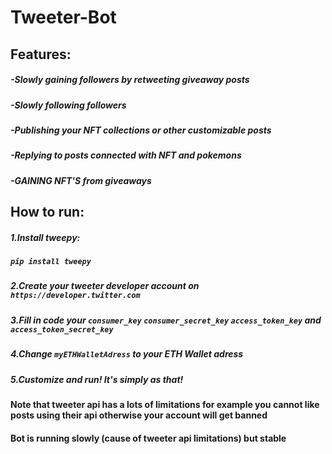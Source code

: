 # Tweeter-Bot
## Features: 
##### -Slowly gaining followers by retweeting giveaway posts
##### -Slowly following followers
##### -Publishing your NFT collections or other customizable posts 
##### -Replying to posts connected with NFT and pokemons
##### -GAINING NFT'S from giveaways

## How to run:
##### 1.Install tweepy:
##### ```pip install tweepy```
##### 2.Create your tweeter developer account on ```https://developer.twitter.com```
##### 3.Fill in code your ```consumer_key``` ```consumer_secret_key``` ```access_token_key``` and ```access_token_secret_key```
##### 4.Change ```myETHWalletAdress``` to your ETH Wallet adress
##### 5.Customize and run! It's simply as that!

#### Note that tweeter api has a lots of limitations for example you cannot like posts using their api otherwise your account will get banned
#### Bot is running slowly (cause of tweeter api limitations) but stable

